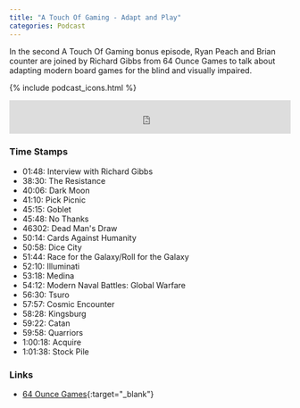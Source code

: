 ```yaml
---
title: "A Touch Of Gaming - Adapt and Play"
categories: Podcast
---
```

In the second A Touch Of Gaming bonus episode, Ryan Peach and Brian counter are joined by Richard Gibbs from 64 Ounce Games to talk about adapting modern board games for the blind and visually impaired.

{% include podcast_icons.html %}

<iframe src="https://pinecast.com/player/1723b712-0f40-483d-b3f7-2ea22bb88aed?theme=minimal" seamless height="60" style="border:0" class="pinecast-embed" frameborder="0" width="100%"></iframe>

### Time Stamps

- 01:48: Interview with Richard Gibbs
- 38:30: The Resistance 
- 40:06: Dark Moon 
- 41:10: Pick Picnic 
- 45:15: Goblet 
- 45:48: No Thanks 
- 46302: Dead Man's Draw 
- 50:14: Cards Against Humanity 
- 50:58: Dice City 
- 51:44: Race for the Galaxy/Roll for the Galaxy 
- 52:10: Illuminati 
- 53:18: Medina 
- 54:12: Modern Naval Battles: Global Warfare 
- 56:30: Tsuro 
- 57:57: Cosmic Encounter 
- 58:28: Kingsburg 
- 59:22: Catan 
- 59:58: Quarriors 
- 1:00:18: Acquire 
- 1:01:38: Stock Pile

### Links

- [64 Ounce Games](http://64ouncegames.com/){:target="_blank"}